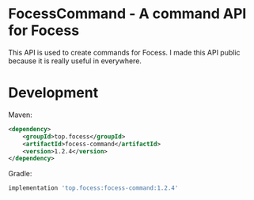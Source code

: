 # FocessCommand - A command API for Focess

This API is used to create commands for Focess. I made this API public because it is really useful in everywhere.

# Development

Maven:

```xml
<dependency>
    <groupId>top.focess</groupId>
    <artifactId>focess-command</artifactId>
    <version>1.2.4</version>
</dependency>
```

Gradle:

```gradle
implementation 'top.focess:focess-command:1.2.4'
```